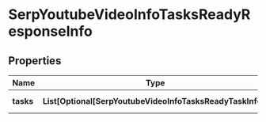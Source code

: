 # SerpYoutubeVideoInfoTasksReadyResponseInfo


## Properties

| Name | Type | Description | Notes |
|------------ | ------------- | ------------- | -------------|
**tasks** | **List[Optional[SerpYoutubeVideoInfoTasksReadyTaskInfo]]** | array of tasks |[optional]|